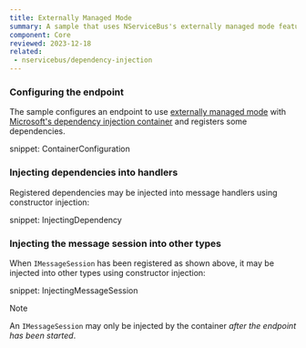```yaml
---
title: Externally Managed Mode
summary: A sample that uses NServiceBus's externally managed mode feature to configure a DI container.
component: Core
reviewed: 2023-12-18
related:
 - nservicebus/dependency-injection
---
```


### Configuring the endpoint

The sample configures an endpoint to use [externally managed mode](/nservicebus/dependency-injection/#externally-managed-mode) with [Microsoft's dependency injection container](https://www.nuget.org/packages/Microsoft.Extensions.DependencyInjection) and registers some dependencies.

snippet: ContainerConfiguration

### Injecting dependencies into handlers

Registered dependencies may be injected into message handlers using constructor injection:

snippet: InjectingDependency

### Injecting the message session into other types

When `IMessageSession` has been registered as shown above, it may be injected into other types using constructor injection:

snippet: InjectingMessageSession

> [!NOTE]
> An `IMessageSession` may only be injected by the container _after the endpoint has been started_.
